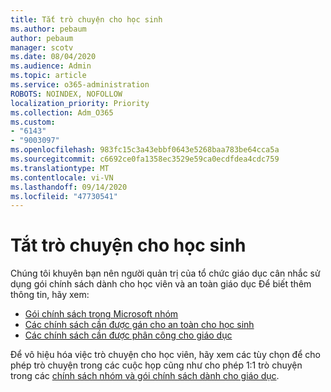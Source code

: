 ```yaml
---
title: Tắt trò chuyện cho học sinh
ms.author: pebaum
author: pebaum
manager: scotv
ms.date: 08/04/2020
ms.audience: Admin
ms.topic: article
ms.service: o365-administration
ROBOTS: NOINDEX, NOFOLLOW
localization_priority: Priority
ms.collection: Adm_O365
ms.custom:
- "6143"
- "9003097"
ms.openlocfilehash: 983fc15c3a43ebbf0643e5268baa783be64cca5a
ms.sourcegitcommit: c6692ce0fa1358ec3529e59ca0ecdfdea4cdc759
ms.translationtype: MT
ms.contentlocale: vi-VN
ms.lasthandoff: 09/14/2020
ms.locfileid: "47730541"
---
```

# <a name="disable-chat-for-students"></a>Tắt trò chuyện cho học sinh

Chúng tôi khuyên bạn nên người quản trị của tổ chức giáo dục cân nhắc sử dụng gói chính sách dành cho học viên và an toàn giáo dục Để biết thêm thông tin, hãy xem:

- [Gói chính sách trong Microsoft nhóm](https://docs.microsoft.com/microsoftteams/policy-packages-edu#policy-packages-in-microsoft-teams)
- [Các chính sách cần được gán cho an toàn cho học sinh](https://docs.microsoft.com/microsoftteams/policy-packages-edu#policies-that-should-be-assigned-for-student-safety)
- [Các chính sách cần được phân công cho giáo dục](https://docs.microsoft.com/microsoftteams/policy-packages-edu#policies-that-should-be-assigned-for-educators) 

Để vô hiệu hóa việc trò chuyện cho học viên, hãy xem các tùy chọn để cho phép trò chuyện trong các cuộc họp cũng như cho phép 1:1 trò chuyện trong các [chính sách nhóm và gói chính sách dành cho giáo dục](https://docs.microsoft.com/microsoftteams/policy-packages-edu).